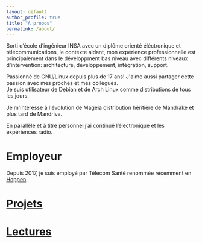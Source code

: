 ```yaml
---
layout: default
author_profile: true
title: "A propos"
permalink: /about/
---
```


Sorti d’école d’ingénieur INSA avec un diplôme orienté éléctronique et télécommunications, le contexte aidant, mon expérience professionnelle est principalement dans le développment bas niveau avec différents niveaux d’intervention: architecture, développement, intégration, support.

Passionné de GNU/Linux depuis plus de 17 ans! J'aime aussi partager cette passion avec mes proches et mes collègues.                                                                                        
Je suis utilisateur de Debian et de Arch Linux comme distributions de tous les jours.

Je m'interesse à l'évolution de Mageia distribution héritière de Mandrake et plus tard de Mandriva.   

En parallèle et à titre personnel j’ai continué l’électronique et les expériences radio.
  

# Employeur

Depuis 2017, je suis employé par Télécom Santé renommée récemment en [Hoppen](https://www.hoppen.care/).

# [Projets][link-projects]

# [Lectures][link-readings]

[link-projects]: ../projects/projects/
[link-readings]: ../readings/readings/
